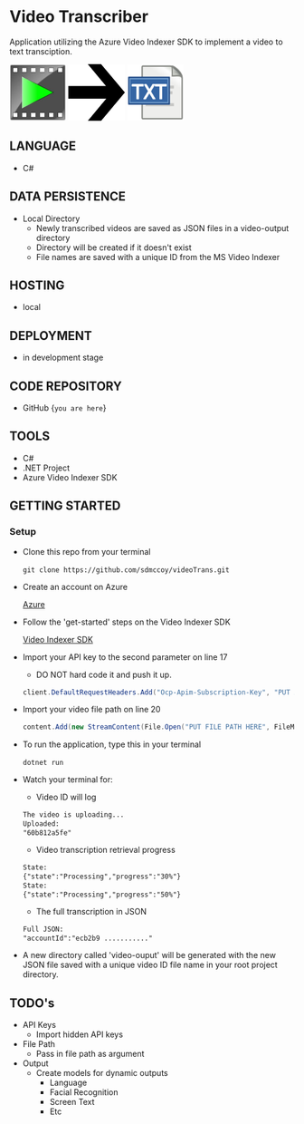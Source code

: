 # Video Transcriber

Application utilizing the Azure Video Indexer SDK to implement a video to text transciption.

<img src='./assets/video.jpeg' width='100px' height='100px' /> <img src='./assets/arrow.png' width='100px' height='100px' /> <img src='./assets/text.png' width='100px' height='100px'/>


## LANGUAGE
- C#

## DATA PERSISTENCE
- Local Directory
    - Newly transcribed videos are saved as JSON files in a video-output directory
    - Directory will be created if it doesn't exist
    - File names are saved with a unique ID from the MS Video Indexer

## HOSTING
- local

## DEPLOYMENT
- in development stage

## CODE REPOSITORY
- GitHub {`you are here`}

## TOOLS
- C#
- .NET Project
- Azure Video Indexer SDK


## GETTING STARTED

### Setup

- Clone this repo from your terminal

  `git clone https://github.com/sdmccoy/videoTrans.git`

- Create an account on Azure

  [Azure](https://azure.microsoft.com/en-us/ "Azure")

- Follow the 'get-started' steps on the Video Indexer SDK

  [Video Indexer SDK](https://videobreakdown.portal.azure-api.net/get-started "Video Indexer SDK")


- Import your API key to the second parameter on line 17
  - DO NOT hard code it and push it up.

  ```cs
  client.DefaultRequestHeaders.Add("Ocp-Apim-Subscription-Key", "PUT API KEY HERE");
  ```

- Import your video file path on line 20
  ```cs
  content.Add(new StreamContent(File.Open("PUT FILE PATH HERE", FileMode.Open)), "Video", "Video");
  ```
  
- To run the application, type this in your terminal

  `dotnet run`

- Watch your terminal for:
    - Video ID will log
  ```
  The video is uploading...
  Uploaded: 
  "60b812a5fe"
  ```
  - Video transcription retrieval progress
  ```
  State: 
  {"state":"Processing","progress":"30%"}
  State: 
  {"state":"Processing","progress":"50%"}
  ```
  - The full transcription in JSON
  ```
  Full JSON:
  "accountId":"ecb2b9 ..........."
  ```
-  A new directory called 'video-ouput' will be generated with the new JSON file saved with a unique video ID file name in your root project directory.

## TODO's

- API Keys
  - Import hidden API keys
- File Path
  - Pass in file path as argument
- Output
  - Create models for dynamic outputs
    - Language
    - Facial Recognition
    - Screen Text
    - Etc
